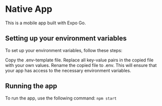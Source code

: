 # Native App
This is a mobile app built with Expo Go.

## Setting up your environment variables
To set up your environment variables, follow these steps:

Copy the .env-template file.
Replace all key-value pairs in the copied file with your own values.
Rename the copied file to .env.
This will ensure that your app has access to the necessary environment variables.

## Running the app
To run the app, use the following command: ``` npm start ```